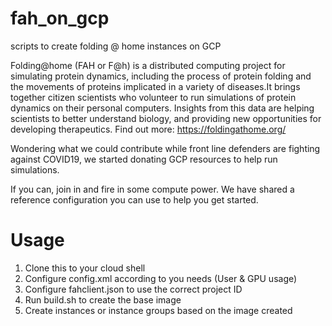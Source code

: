 # fah_on_gcp
scripts to create folding @ home instances on GCP

Folding@home (FAH or F@h) is a distributed computing project for simulating protein dynamics, including the process of protein folding and the movements of proteins implicated in a variety of diseases.It brings together citizen scientists who volunteer to run simulations of protein dynamics on their personal computers. Insights from this data are helping scientists to better understand biology, and providing new opportunities for developing therapeutics.
Find out more: https://foldingathome.org/

Wondering what we could contribute while front line defenders are fighting against COVID19, we started donating GCP resources to help run simulations. 

If you can, join in and fire in some compute power. We have shared a reference configuration you can use to help you get started. 

# Usage

1. Clone this to your cloud shell
2. Configure config.xml according to you needs (User & GPU usage)
3. Configure fahclient.json to use the correct project ID
4. Run build.sh to create the base image
5. Create instances or instance groups based on the image created
